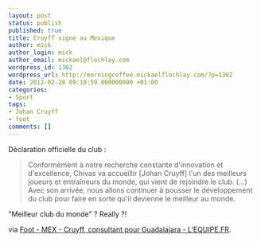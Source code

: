 ```yaml
---
layout: post
status: publish
published: true
title: Cruyff signe au Mexique
author: mick
author_login: mick
author_email: mickael@flochlay.com
wordpress_id: 1362
wordpress_url: http://morningcoffee.mickaelflochlay.com/?p=1362
date: 2012-02-28 09:10:59.000000000 +01:00
categories:
- Sport
tags:
- Johan Cruyff
- foot
comments: []
---
```

Déclaration officielle du club :
<blockquote>Conformément à notre recherche constante d'innovation et d'excellence, Chivas va accueillir [Johan Cruyff] l'un des meilleurs joueurs et entraîneurs du monde, qui vient de rejoindre le club. (...) Avec son arrivée, nous allons continuer à pousser le développement du club pour faire en sorte qu'il devienne le meilleur au monde.</blockquote>
"Meilleur club du monde" ? Really ?!

via <a href="http://www.lequipe.fr/Football/Actualites/Cruyff-consultant-pour-guadalajara/265728#xtor=RSS-1">Foot - MEX - Cruyff, consultant pour Guadalajara - L'EQUIPE.FR</a>.
